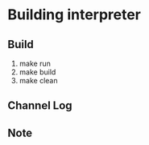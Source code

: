 # Building interpreter

## Build

1. make run 
2. make build
2. make clean

## Channel Log

## Note

